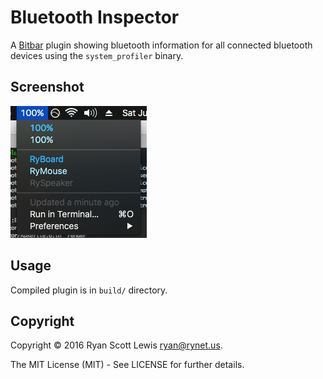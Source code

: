 # Bluetooth Inspector

A [Bitbar][bitbar] plugin showing bluetooth information for all connected bluetooth devices using
the `system_profiler` binary.

## Screenshot

![Screenshot](https://raw.githubusercontent.com/RyanScottLewis/bitbar-bluetooth_inspector/master/bitbar-bluetooth_inspector.png)

## Usage

Compiled plugin is in `build/` directory.

## Copyright

Copyright © 2016 Ryan Scott Lewis <ryan@rynet.us>.

The MIT License (MIT) - See LICENSE for further details.

[bitbar]: https://getbitbar.com/
